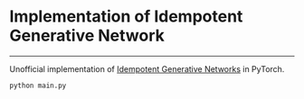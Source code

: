 # Implementation of Idempotent Generative Network


---

Unofficial implementation of [Idempotent Generative Networks](https://arxiv.org/abs/2311.01462) in PyTorch.

```bash
python main.py
```